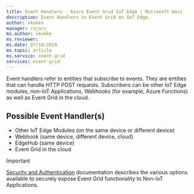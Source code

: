 ```yaml
---
title: Event Handlers - Azure Event Grid IoT Edge | Microsoft Docs 
description: Event Handlers in Event Grid on IoT Edge.  
author: vkukke
manager: rajarv
ms.author: vkukke
ms.reviewer: 
ms.date: 07/18/2019
ms.topic: article
ms.service: event-grid
services: event-grid
---
```


Event handlers refer to entities that subscribe to events. They are entities that can handle HTTP POST requests. Subscribers can be other IoT Edge modules, non-IoT Applications, Webhooks (for example, Azure Functions) as well as Event Grid in the cloud.

## Possible Event Handler(s)
* Other IoT Edge Modules (on the same device or different device)
* Webhook (same device, different device, cloud)
* EdgeHub (same device)
* Event Grid in the cloud

>[!IMPORTANT]

[Security and Authentication](security-authentication.md) documentation describes the various options available to securely expose Event Grid functionality to Non-IoT Applications.